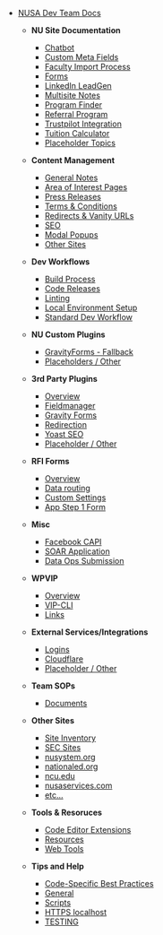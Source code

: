 - [NUSA Dev Team Docs](/)
	- **NU Site Documentation**
		- [Chatbot](nu-site-doc/chatbot.md)
		- [Custom Meta Fields](nu-site-doc/custom-meta-fields.md)
		- [Faculty Import Process](nu-site-doc/faculty-import-process.md)
		- [Forms](nu-site-doc/forms.md)
		- [LinkedIn LeadGen](nu-site-doc/linkedin-lead-gen.md)
		- [Multisite Notes](nu-site-doc/multisite.md)
		- [Program Finder](nu-site-doc/program-finder.md)
		- [Referral Program](nu-site-doc/referral-program.md)
		- [Trustpilot Integration](nu-site-doc/trustpilot-integration.md)
		- [Tuition Calculator](nu-site-doc/tuition-calculator.md)
		- [Placeholder Topics](nu-site-doc/placeholder-topics.md)
	- **Content Management**
		- [General Notes](content-management/general-notes.md)
		- [Area of Interest Pages](content-management/areas-of-interest.md)
		- [Press Releases](content-management/press-releases.md)
		- [Terms & Conditions](content-management/terms-conditions.md)
		- [Redirects & Vanity URLs](content-management/redirect-vanity-urls.md)
		- [SEO](content-management/seo.md)
		- [Modal Popups](content-management/modals.md)
		- [Other Sites](content-management/other-sites.md)
	- **Dev Workflows**
		- [Build Process](dev-workflows/build-process.md)
		- [Code Releases](dev-workflows/code-releases.md)
		- [Linting](dev-workflows/linting.md)
		- [Local Environment Setup](dev-workflows/local-environment-import.md)
		- [Standard Dev Workflow](dev-workflows/standard-dev-workflow.md)
	- **NU Custom Plugins**
		- [GravityForms - Fallback](nu-plugins-docs/gf-fallback.md)
		- [Placeholders / Other](nu-plugins-docs/placeholder.md)
	- **3rd Party Plugins**
		- [Overview](third-party-plugins/overview.md)
		- [Fieldmanager](third-party-plugins/fieldmanager.md)
		- [Gravity Forms](third-party-plugins/gravity-forms.md)
		- [Redirection](third-party-plugins/redirection.md)
		- [Yoast SEO](third-party-plugins/yoast.md)
		- [Placeholder / Other](third-party-plugins/placeholder.md)

	- **RFI Forms**
		- [Overview](rfi-forms/overview.md)
		- [Data routing](rfi-forms/data-routing.md)
		- [Custom Settings](rfi-forms/custom-settings.md)
		- [App Step 1 Form](rfi-forms/app-step-one.md)
	- **Misc**
		- [Facebook CAPI](misc/facebook-capi.md)
		- [SOAR Application](misc/soar-application.md)
		- [Data Ops Submission](misc/submitting-data-to-data-ops.md)
	- **WPVIP**
		- [Overview](wpvip/overview.md)
		- [VIP-CLI](wpvip/vip-cli.md)
		- [Links](wpvip/links.md)
	- **External Services/Integrations**
		- [Logins](external-services-integrations/overview.md)
		- [Cloudflare](external-services-integrations/cloudflare.md)
		- [Placeholder / Other](external-services-integrations/placeholder.md)
	- **Team SOPs**
		- [Documents](team-sops/documents.md)
	- **Other Sites**
		- [Site Inventory](other-sites/site-inventory.md)
		- [SEC Sites](other-sites/sec-sites.md)
		- [nusystem.org](other-sites/nusystem-org.md)
		- [nationaled.org](other-sites/nationaled-org.md)
		- [ncu.edu](other-sites/ncu-edu.md)
		- [nusaservices.com](other-sites/nusaservices-com.md)
		- [etc...](#)
	- **Tools & Resoruces**
		- [Code Editor Extensions](tools/code-editor-extensions.md)
		- [Resources](tools/resources.md)
		- [Web Tools](tools/web-tools.md)
	- **Tips and Help**
		- [Code-Specific Best Practices](tips-and-help/best-practices.md)
		- [General](tips-and-help/general.md)
		- [Scripts](tips-and-help/scripts.md)
		- [HTTPS localhost](tips-and-help/https-localhost.md)
		- [TESTING](dev-workflows/github-copiliot.md)
